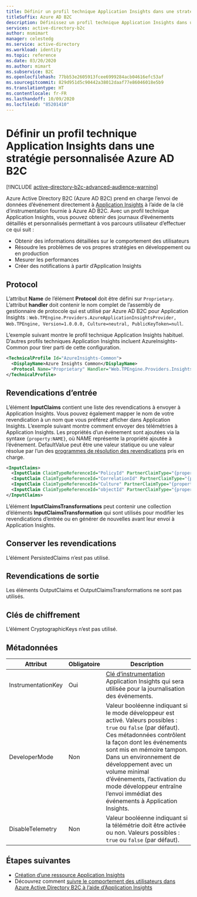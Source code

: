 ```yaml
---
title: Définir un profil technique Application Insights dans une stratégie personnalisée
titleSuffix: Azure AD B2C
description: Définissez un profil technique Application Insights dans une stratégie personnalisée d’Azure Active Directory B2C.
services: active-directory-b2c
author: msmimart
manager: celestedg
ms.service: active-directory
ms.workload: identity
ms.topic: reference
ms.date: 03/20/2020
ms.author: mimart
ms.subservice: B2C
ms.openlocfilehash: 77bb53e2605913fcee6999284acb04616efc53af
ms.sourcegitcommit: 829d951d5c90442a38012daaf77e86046018e5b9
ms.translationtype: HT
ms.contentlocale: fr-FR
ms.lasthandoff: 10/09/2020
ms.locfileid: "85201410"
---
```

# <a name="define-an-application-insights-technical-profile-in-an-azure-ad-b2c-custom-policy"></a>Définir un profil technique Application Insights dans une stratégie personnalisée Azure AD B2C

[!INCLUDE [active-directory-b2c-advanced-audience-warning](../../includes/active-directory-b2c-advanced-audience-warning.md)]

Azure Active Directory B2C (Azure AD B2C) prend en charge l’envoi de données d’événement directement à [Application Insights](../azure-monitor/app/app-insights-overview.md) à l’aide de la clé d’instrumentation fournie à Azure AD B2C.  Avec un profil technique Application Insights, vous pouvez obtenir des journaux d’événements détaillés et personnalisés permettant à vos parcours utilisateur d’effectuer ce qui suit :

* Obtenir des informations détaillées sur le comportement des utilisateurs
* Résoudre les problèmes de vos propres stratégies en développement ou en production
* Mesurer les performances
* Créer des notifications à partir d’Application Insights


## <a name="protocol"></a>Protocol

L’attribut **Name** de l’élément **Protocol** doit être défini sur `Proprietary`. L’attribut **handler** doit contenir le nom complet de l’assembly de gestionnaire de protocole qui est utilisé par Azure AD B2C pour Application Insights : `Web.TPEngine.Providers.AzureApplicationInsightsProvider, Web.TPEngine, Version=1.0.0.0, Culture=neutral, PublicKeyToken=null`.

L’exemple suivant montre le profil technique Application Insights habituel. D’autres profils techniques Application Insights incluent AzureInsights-Common pour tirer parti de cette configuration.  

```xml
<TechnicalProfile Id="AzureInsights-Common">
  <DisplayName>Azure Insights Common</DisplayName>
  <Protocol Name="Proprietary" Handler="Web.TPEngine.Providers.Insights.AzureApplicationInsightsProvider, Web.TPEngine, Version=1.0.0.0, Culture=neutral, PublicKeyToken=null" />
</TechnicalProfile>
```

## <a name="input-claims"></a>Revendications d’entrée

L’élément **InputClaims** contient une liste des revendications à envoyer à Application Insights. Vous pouvez également mapper le nom de votre revendication à un nom que vous préférez afficher dans Application Insights. L’exemple suivant montre comment envoyer des télémétries à Application Insights. Les propriétés d’un événement sont ajoutées via la syntaxe `{property:NAME}`, où NAME représente la propriété ajoutée à l’événement. DefaultValue peut être une valeur statique ou une valeur résolue par l’un des [programmes de résolution des revendications](claim-resolver-overview.md) pris en charge.

```xml
<InputClaims>
  <InputClaim ClaimTypeReferenceId="PolicyId" PartnerClaimType="{property:Policy}" DefaultValue="{Policy:PolicyId}" />
  <InputClaim ClaimTypeReferenceId="CorrelationId" PartnerClaimType="{property:JourneyId}" DefaultValue="{Context:CorrelationId}" />
  <InputClaim ClaimTypeReferenceId="Culture" PartnerClaimType="{property:Culture}" DefaultValue="{Culture:RFC5646}" />
  <InputClaim ClaimTypeReferenceId="objectId" PartnerClaimType="{property:objectId}"  />
</InputClaims>
```

L’élément **InputClaimsTransformations** peut contenir une collection d’éléments **InputClaimsTransformation** qui sont utilisés pour modifier les revendications d’entrée ou en générer de nouvelles avant leur envoi à Application Insights.

## <a name="persist-claims"></a>Conserver les revendications

L’élément PersistedClaims n’est pas utilisé.

## <a name="output-claims"></a>Revendications de sortie

Les éléments OutputClaims et OutputClaimsTransformations ne sont pas utilisés.

## <a name="cryptographic-keys"></a>Clés de chiffrement

L’élément CryptographicKeys n’est pas utilisé.


## <a name="metadata"></a>Métadonnées

| Attribut | Obligatoire | Description |
| --------- | -------- | ----------- |
| InstrumentationKey| Oui | [Clé d’instrumentation](../azure-monitor/app/create-new-resource.md#copy-the-instrumentation-key) Application Insights qui sera utilisée pour la journalisation des événements. | 
| DeveloperMode| Non | Valeur booléenne indiquant si le mode développeur est activé. Valeurs possibles : `true` ou `false` (par défaut). Ces métadonnées contrôlent la façon dont les événements sont mis en mémoire tampon. Dans un environnement de développement avec un volume minimal d’événements, l’activation du mode développeur entraîne l’envoi immédiat des événements à Application Insights.|  
|DisableTelemetry |Non |Valeur booléenne indiquant si la télémétrie doit être activée ou non. Valeurs possibles : `true` ou `false` (par défaut).| 


## <a name="next-steps"></a>Étapes suivantes

- [Création d’une ressource Application Insights](../azure-monitor/app/create-new-resource.md)
- Découvrez comment [suivre le comportement des utilisateurs dans Azure Active Directory B2C à l’aide d’Application Insights](analytics-with-application-insights.md)
